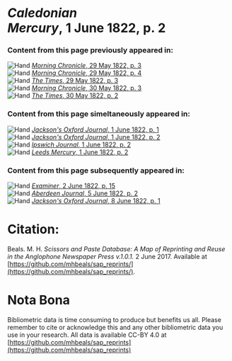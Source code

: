 # *Caledonian Mercury*, 1 June 1822, p. 2  
  
### Content from this page previously appeared in:  
![Hand](http://scissorsandpaste.net/wp-content/uploads/2017/06/smallhandpointer.png) [*Morning Chronicle*, 29 May 1822, p. 3](https://mhbeals.github.io/sap_html/Morning-Chronicle/Morning-Chronicle-29-May-1822-p-3)  
![Hand](http://scissorsandpaste.net/wp-content/uploads/2017/06/smallhandpointer.png) [*Morning Chronicle*, 29 May 1822, p. 4](https://mhbeals.github.io/sap_html/Morning-Chronicle/Morning-Chronicle-29-May-1822-p-4)  
![Hand](http://scissorsandpaste.net/wp-content/uploads/2017/06/smallhandpointer.png) [*The Times*, 29 May 1822, p. 3](https://mhbeals.github.io/sap_html/The-Times/The-Times-29-May-1822-p-3)  
![Hand](http://scissorsandpaste.net/wp-content/uploads/2017/06/smallhandpointer.png) [*Morning Chronicle*, 30 May 1822, p. 3](https://mhbeals.github.io/sap_html/Morning-Chronicle/Morning-Chronicle-30-May-1822-p-3)  
![Hand](http://scissorsandpaste.net/wp-content/uploads/2017/06/smallhandpointer.png) [*The Times*, 30 May 1822, p. 2](https://mhbeals.github.io/sap_html/The-Times/The-Times-30-May-1822-p-2)  
  
### Content from this page simeltaneously appeared in:  
![Hand](http://scissorsandpaste.net/wp-content/uploads/2017/06/smallhandpointer.png) [*Jackson's Oxford Journal*, 1 June 1822, p. 1](https://mhbeals.github.io/sap_html/Jackson's-Oxford-Journal/Jackson's-Oxford-Journal-1-June-1822-p-1)  
![Hand](http://scissorsandpaste.net/wp-content/uploads/2017/06/smallhandpointer.png) [*Jackson's Oxford Journal*, 1 June 1822, p. 2](https://mhbeals.github.io/sap_html/Jackson's-Oxford-Journal/Jackson's-Oxford-Journal-1-June-1822-p-2)  
![Hand](http://scissorsandpaste.net/wp-content/uploads/2017/06/smallhandpointer.png) [*Ipswich Journal*, 1 June 1822, p. 2](https://mhbeals.github.io/sap_html/Ipswich-Journal/Ipswich-Journal-1-June-1822-p-2)  
![Hand](http://scissorsandpaste.net/wp-content/uploads/2017/06/smallhandpointer.png) [*Leeds Mercury*, 1 June 1822, p. 2](https://mhbeals.github.io/sap_html/Leeds-Mercury/Leeds-Mercury-1-June-1822-p-2)  
  
### Content from this page subsequently appeared in:  
![Hand](http://scissorsandpaste.net/wp-content/uploads/2017/06/smallhandpointer.png) [*Examiner*, 2 June 1822, p. 15](https://mhbeals.github.io/sap_html/Examiner/Examiner-2-June-1822-p-15)  
![Hand](http://scissorsandpaste.net/wp-content/uploads/2017/06/smallhandpointer.png) [*Aberdeen Journal*, 5 June 1822, p. 2](https://mhbeals.github.io/sap_html/Aberdeen-Journal/Aberdeen-Journal-5-June-1822-p-2)  
![Hand](http://scissorsandpaste.net/wp-content/uploads/2017/06/smallhandpointer.png) [*Jackson's Oxford Journal*, 8 June 1822, p. 1](https://mhbeals.github.io/sap_html/Jackson's-Oxford-Journal/Jackson's-Oxford-Journal-8-June-1822-p-1)  


# Citation: 

Beals. M. H. *Scissors and Paste Database: A Map of Reprinting and Reuse in the Anglophone Newspaper Press v.1.0.1.* 2 June 2017. Available at [https://github.com/mhbeals/sap_reprints/](https://github.com/mhbeals/sap_reprints/). 

# Nota Bona

Bibliometric data is time consuming to produce but benefits us all. Please remember to cite or acknowledge this and any other bibliometric data you use in your research. All data is available CC-BY 4.0 at [https://github.com/mhbeals/sap_reprints](https://github.com/mhbeals/sap_reprints)